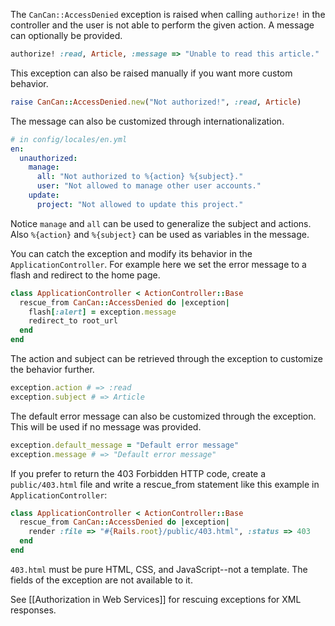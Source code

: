 The `CanCan::AccessDenied` exception is raised when calling `authorize!` in the controller and the user is not able to perform the given action. A message can optionally be provided.

```ruby
authorize! :read, Article, :message => "Unable to read this article."
```

This exception can also be raised manually if you want more custom behavior.

```ruby
raise CanCan::AccessDenied.new("Not authorized!", :read, Article)
```

The message can also be customized through internationalization.

```yaml
# in config/locales/en.yml
en:
  unauthorized:
    manage:
      all: "Not authorized to %{action} %{subject}."
      user: "Not allowed to manage other user accounts."
    update:
      project: "Not allowed to update this project."
```

Notice `manage` and `all` can be used to generalize the subject and actions. Also `%{action}` and `%{subject}` can be used as variables in the message.

You can catch the exception and modify its behavior in the `ApplicationController`. For example here we set the error message to a flash and redirect to the home page.

```ruby
class ApplicationController < ActionController::Base
  rescue_from CanCan::AccessDenied do |exception|
    flash[:alert] = exception.message
    redirect_to root_url
  end
end
```

The action and subject can be retrieved through the exception to customize the behavior further.

```ruby
exception.action # => :read
exception.subject # => Article
```

The default error message can also be customized through the exception. This will be used if no message was provided.

```ruby
exception.default_message = "Default error message"
exception.message # => "Default error message"
```

If you prefer to return the 403 Forbidden HTTP code, create a `public/403.html` file and write a rescue_from statement like this example in `ApplicationController`:

```ruby
class ApplicationController < ActionController::Base
  rescue_from CanCan::AccessDenied do |exception|
    render :file => "#{Rails.root}/public/403.html", :status => 403
  end
end 
```

`403.html` must be pure HTML, CSS, and JavaScript--not a template. The fields of the exception are not available to it.

See [[Authorization in Web Services]] for rescuing exceptions for XML responses.
